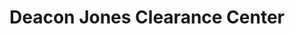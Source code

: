 ---
title: "Deacon Jones Clearance Center"
url: /princeton/deacon-jones-clearance-center/
shop: Autohaus
---